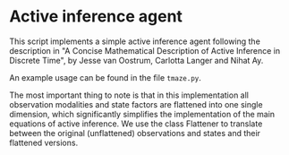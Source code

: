 # Active inference agent

This script implements a simple active inference agent following the description in "A Concise Mathematical Description of Active Inference in Discrete Time", by Jesse van Oostrum, Carlotta Langer and Nihat Ay. 

An example usage can be found in the file `tmaze.py`. 

The most important thing to note is that in this implementation all observation modalities and state factors are flattened into one single dimension, which significantly simplifies the implementation of the main equations of active inference. We use the class Flattener to translate between the original (unflattened) observations and states and their flattened versions. 